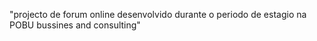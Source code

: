 "projecto de forum online desenvolvido durante o periodo de estagio na POBU bussines and consulting" 
